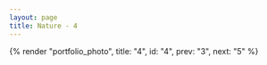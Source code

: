 ```yaml
---
layout: page
title: Nature - 4
---
```


{% render "portfolio_photo", title: "4", id: "4", prev: "3", next: "5" %}
